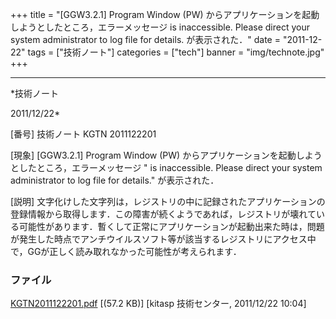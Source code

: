 ﻿+++
title = "[GGW3.2.1] Program Window (PW) からアプリケーションを起動しようとしたところ，エラーメッセージ  is inaccessible. Please direct your system administrator to log file for details. が表示された．"
date = "2011-12-22"
tags = ["技術ノート"]
categories = ["tech"]
banner = "img/technote.jpg"
+++

-----------------------------------------------------------------------------------------------------------------------------

*技術ノート

2011/12/22*


[番号]
技術ノート KGTN 2011122201

[現象]
[GGW3.2.1] Program Window (PW)
からアプリケーションを起動しようとしたところ，エラーメッセージ " is
inaccessible. Please direct your system administrator to log file for
details." が表示された．

[説明]
文字化けした文字列は，レジストリの中に記録されたアプリケーションの登録情報から取得します．この障害が続くようであれば，レジストリが壊れている可能性があります．暫くして正常にアプリケーションが起動出来た時は，問題が発生した時点でアンチウイルスソフト等が該当するレジストリにアクセス中で，GGが正しく読み取れなかった可能性が考えられます．


### ファイル





[KGTN2011122201.pdf](http://techreport.kitasp.net/attachments/download/769/KGTN2011122201.pdf)
 [(57.2 KB)] [kitasp 技術センター, 2011/12/22
10:04]
